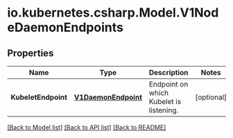 # io.kubernetes.csharp.Model.V1NodeDaemonEndpoints
## Properties

Name | Type | Description | Notes
------------ | ------------- | ------------- | -------------
**KubeletEndpoint** | [**V1DaemonEndpoint**](V1DaemonEndpoint.md) | Endpoint on which Kubelet is listening. | [optional] 

[[Back to Model list]](../README.md#documentation-for-models) [[Back to API list]](../README.md#documentation-for-api-endpoints) [[Back to README]](../README.md)

